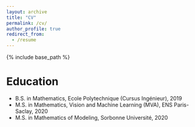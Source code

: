 ```yaml
---
layout: archive
title: "CV"
permalink: /cv/
author_profile: true
redirect_from:
  - /resume
---
```


{% include base_path %}

Education
======
* B.S. in Mathematics, Ecole Polytechnique (Cursus Ingénieur), 2019
* M.S. in Mathematics, Vision and Machine Learning (MVA), ENS Paris-Saclay, 2020
* M.S. in Mathematics of Modeling, Sorbonne Université, 2020

